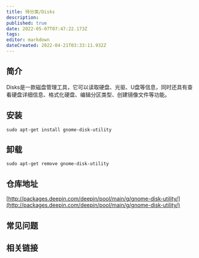 ```yaml
---
title: 待分类/Disks
description: 
published: true
date: 2022-05-07T07:47:22.173Z
tags: 
editor: markdown
dateCreated: 2022-04-21T03:33:11.932Z
---
```


## 简介

Disks是一款磁盘管理工具，它可以读取硬盘、光驱、U盘等信息，同时还具有查看硬盘详细信息、格式化硬盘、编辑分区类型、创建镜像文件等功能。

## 安装

`sudo apt-get install gnome-disk-utility`

## 卸载

`sudo apt-get remove gnome-disk-utility`

## 仓库地址

[http://packages.deepin.com/deepin/pool/main/g/gnome-disk-utility/](http://packages.deepin.com/deepin/pool/main/g/gnome-disk-utility/)

## 常见问题

## 相关链接
